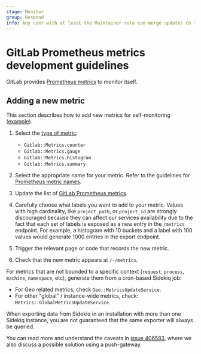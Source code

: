 ```yaml
---
stage: Monitor
group: Respond
info: Any user with at least the Maintainer role can merge updates to this content. For details, see https://docs.gitlab.com/ee/development/development_processes.html#development-guidelines-review.
---
```


# GitLab Prometheus metrics development guidelines

GitLab provides [Prometheus metrics](../administration/monitoring/prometheus/gitlab_metrics.md)
to monitor itself.

## Adding a new metric

This section describes how to add new metrics for self-monitoring
([example](https://gitlab.com/gitlab-org/gitlab/-/merge_requests/15440)).

1. Select the [type of metric](https://gitlab.com/gitlab-org/ruby/gems/prometheus-client-mmap#metrics):

   - `Gitlab::Metrics.counter`
   - `Gitlab::Metrics.gauge`
   - `Gitlab::Metrics.histogram`
   - `Gitlab::Metrics.summary`

1. Select the appropriate name for your metric. Refer to the guidelines
   for [Prometheus metric names](https://prometheus.io/docs/practices/naming/#metric-names).
1. Update the list of [GitLab Prometheus metrics](../administration/monitoring/prometheus/gitlab_metrics.md).
1. Carefully choose what labels you want to add to your metric. Values with high cardinality,
   like `project_path`, or `project_id` are strongly discouraged because they can affect our services
   availability due to the fact that each set of labels is exposed as a new entry in the `/metrics` endpoint.
   For example, a histogram with 10 buckets and a label with 100 values would generate 1000
   entries in the export endpoint.
1. Trigger the relevant page or code that records the new metric.
1. Check that the new metric appears at `/-/metrics`.

For metrics that are not bounded to a specific context (`request`, `process`, `machine`, `namespace`, etc),
generate them from a cron-based Sidekiq job:

- For Geo related metrics, check `Geo::MetricsUpdateService`.
- For other "global" / instance-wide metrics, check: `Metrics::GlobalMetricsUpdateService`.

When exporting data from Sidekiq in an installation with more than one Sidekiq instance,
you are not guaranteed that the same exporter will always be queried.

You can read more and understand the caveats in [issue 406583](https://gitlab.com/gitlab-org/gitlab/-/issues/406583),
where we also discuss a possible solution using a push-gateway.
